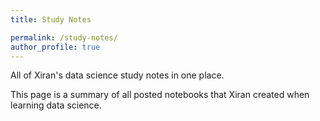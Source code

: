 ```yaml
---
title: Study Notes

permalink: /study-notes/
author_profile: true
---
```



All of Xiran's data science study notes in one place.

This page is a summary of all posted notebooks that Xiran created when learning data science.
